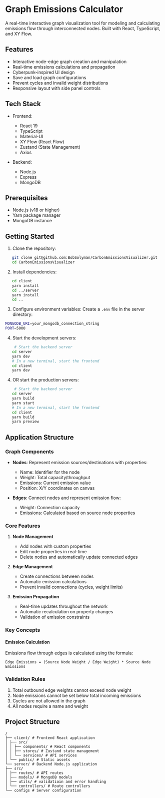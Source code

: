 # Graph Emissions Calculator

A real-time interactive graph visualization tool for modeling and calculating emissions flow through interconnected nodes. Built with React, TypeScript, and XY Flow.

## Features

- Interactive node-edge graph creation and manipulation
- Real-time emissions calculations and propagation
- Cyberpunk-inspired UI design
- Save and load graph configurations
- Prevent cycles and invalid weight distributions
- Responsive layout with side panel controls

## Tech Stack

- Frontend:

  - React 19
  - TypeScript
  - Material-UI
  - XY Flow (React Flow)
  - Zustand (State Management)
  - Axios

- Backend:
  - Node.js
  - Express
  - MongoDB

## Prerequisites

- Node.js (v18 or higher)
- Yarn package manager
- MongoDB instance

## Getting Started

1. Clone the repository:

```bash
   git clone git@github.com:BobSolyman/CarbonEmissionsVisualizer.git
   cd CarbonEmissionsVisualizer
```

2. Install dependencies:

```bash
   cd client
   yarn install
   cd ../server
   yarn install
   cd ..
```

3. Configure environment variables:
   Create a `.env` file in the server directory:

```bash
MONGODB_URI=your_mongodb_connection_string
PORT=5000
```

4. Start the development servers:

```bash
    # Start the backend server
   cd server
   yarn dev
   # In a new terminal, start the frontend
   cd client
   yarn dev
```

4. OR start the production servers:

```bash
    # Start the backend server
   cd server
   yarn build
   yarn start
   # In a new terminal, start the frontend
   cd client
   yarn build
   yarn preview
```

## Application Structure

### Graph Components

- **Nodes**: Represent emission sources/destinations with properties:

  - Name: Identifier for the node
  - Weight: Total capacity/throughput
  - Emissions: Current emission value
  - Position: X/Y coordinates on canvas

- **Edges**: Connect nodes and represent emission flow:
  - Weight: Connection capacity
  - Emissions: Calculated based on source node properties

### Core Features

1. **Node Management**

   - Add nodes with custom properties
   - Edit node properties in real-time
   - Delete nodes and automatically update connected edges

2. **Edge Management**

   - Create connections between nodes
   - Automatic emission calculations
   - Prevent invalid connections (cycles, weight limits)

3. **Emission Propagation**
   - Real-time updates throughout the network
   - Automatic recalculation on property changes
   - Validation of emission constraints

### Key Concepts

#### Emission Calculation

Emissions flow through edges is calculated using the formula:

```
Edge Emissions = (Source Node Weight / Edge Weight) * Source Node Emissions
```

### Validation Rules

1. Total outbound edge weights cannot exceed node weight
2. Node emissions cannot be set below total incoming emissions
3. Cycles are not allowed in the graph
4. All nodes require a name and weight

## Project Structure

```
/
├── client/ # Frontend React application
│ ├── src/
│ │ ├── components/ # React components
│ │ ├── stores/ # Zustand state management
│ │ └── services/ # API services
│ └── public/ # Static assets
└── server/ # Backend Node.js application
├── src/
│ ├── routes/ # API routes
│ ├── models/ # MongoDB models
│ ├── utils/ # validatioin and error handling
│ └── controllers/ # Route controllers
└── configs # Server configuration
```
